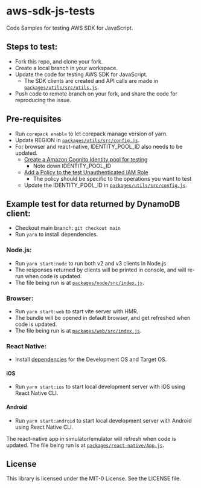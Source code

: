 # aws-sdk-js-tests

Code Samples for testing AWS SDK for JavaScript.

## Steps to test:

- Fork this repo, and clone your fork.
- Create a local branch in your workspace.
- Update the code for testing AWS SDK for JavaScript.
  - The SDK clients are created and API calls are made in [`packages/utils/src/utils.js`](./packages/utils/src/utils.js).
- Push code to remote branch on your fork, and share the code for reproducing the issue.

## Pre-requisites

- Run `corepack enable` to let corepack manage version of yarn.
- Update REGION in [`packages/utils/src/config.js`](./packages/utils/src/config.js).
- For browser and react-native, IDENTITY_POOL_ID also needs to be updated.
  - [Create a Amazon Cognito Identity pool for testing](https://docs.aws.amazon.com/sdk-for-javascript/v2/developer-guide/getting-started-browser.html#getting-started-browser-create-identity-pool)
    - Note down IDENTITY_POOL_ID
  - [Add a Policy to the test Unauthenticated IAM Role](https://docs.aws.amazon.com/sdk-for-javascript/v2/developer-guide/getting-started-browser.html#getting-started-browser-iam-role)
    - The policy should be specific to the operations you want to test
  - Update the IDENTITY_POOL_ID in [`packages/utils/src/config.js`](./packages/utils/src/config.js).

## Example test for data returned by DynamoDB client:

- Checkout main branch: `git checkout main`
- Run `yarn` to install dependencies.

### Node.js:

- Run `yarn start:node` to run both v2 and v3 clients in Node.js
- The responses returned by clients will be printed in console, and will re-run when code is updated.
- The file being run is at [`packages/node/src/index.js`](./packages/node/src/index.js).

### Browser:

- Run `yarn start:web` to start vite server with HMR.
- The bundle will be opened in default browser, and get refreshed when code is updated.
- The file being run is at [`packages/web/src/index.js`](./packages/web/src/index.js).

### React Native:

- Install [dependencies](https://reactnative.dev/docs/set-up-your-environment#installing-dependencies) for the Development OS and Target OS.

#### iOS

- Run `yarn start:ios` to start local development server with iOS using React Native CLI.

#### Android

- Run `yarn start:android` to start local development server with Android using React Native CLI.

The react-native app in simulator/emulator will refresh when code is updated.
The file being run is at [`packages/react-native/App.js`](./packages/react-native/App.js).

## License

This library is licensed under the MIT-0 License. See the LICENSE file.
